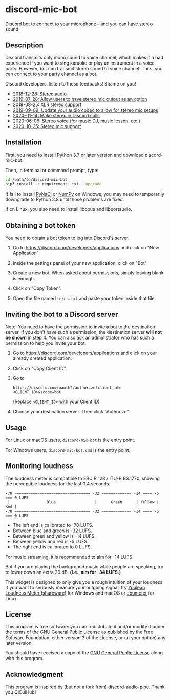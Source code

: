# discord-mic-bot

Discord bot to connect to your microphone―and you can have stereo sound

## Description

Discord transmits only mono sound to voice channel, which makes it a bad
experience if you want to sing karaoke or play an instrument in a voice party.
However, bot can transmit stereo sound to voice channel. Thus, you can connect
to your party channel as a bot.

Discord developers, listen to these feedbacks! Shame on you!
- [2018-12-28: Stereo audio](https://support.discord.com/hc/en-us/community/posts/360036186992-Stereo-audio)
- [2019-07-28: Allow users to have stereo mic output as an option](https://support.discord.com/hc/en-us/community/posts/360048093091-Allow-users-to-have-stereo-mic-output-as-an-option-)
- [2019-08-25: XLR stereo support](https://support.discord.com/hc/en-us/community/posts/360050181312-XLR-stereo-support)
- [2019-09-09: Update your audio codec to allow for stereo mic setups](https://support.discord.com/hc/en-us/community/posts/360050373871-Update-your-audio-codec-to-allow-for-stereo-mic-setups)
- [2020-01-14: Make stereo in Discord calls](https://support.discord.com/hc/en-us/community/posts/360056292532-Make-stereo-in-Discord-calls)
- [2020-06-08: Stereo voice (for music DJ, music lesson, etc.)](https://support.discord.com/hc/en-us/community/posts/360068101212-Stereo-voice-for-music-DJ-music-lesson-etc-)
- [2020-10-25: Stereo mic support](https://support.discord.com/hc/en-us/community/posts/360052098693-Stereo-mic-support)

## Installation

First, you need to install Python 3.7 or later version and download
discord-mic-bot.

Then, in terminal or command prompt, type:
```sh
cd /path/to/discord-mic-bot
pip3 install -r requirements.txt --upgrade
```

If fail to install
[PyNaCl](https://github.com/pyca/pynacl/issues/637#issuecomment-710127304) or
[NumPy](https://developercommunity.visualstudio.com/content/problem/1207405/fmod-after-an-update-to-windows-2004-is-causing-a.html)
on Windows, you may need to temporarily downgrade to Python 3.8 until those
problems are fixed.

If on Linux, you also need to install libopus and libportaudio.

## Obtaining a bot token

You need to obtain a bot token to log into Discord's server.

1. Go to <https://discord.com/developers/applications> and click on "New
   Application".

2. Inside the settings panel of your new application, click on "Bot".

3. Create a new bot. When asked about permissions, simply leaving blank is
   enough.

4. Click on "Copy Token".

5. Open the file named `token.txt` and paste your token inside that file.

## Inviting the bot to a Discord server

Note: You need to have the permission to invite a bot to the destination server.
If you don't have such a permission, the destination server **will not be
shown** in step 4. You can also ask an administrator who has such a permission
to help you invite your bot.

1. Go to <https://discord.com/developers/applications> and click on your already
   created application.

2. Click on "Copy Client ID".

3. Go to
   ```
   https://discord.com/oauth2/authorize?client_id=<CLIENT_ID>&scope=bot
   ```
   (Replace `<CLIENT_ID>` with your Client ID)

4. Choose your destination server. Then click "Authorize".


## Usage

For Linux or macOS users, `discord-mic-bot` is the entry point.

For Windows users, `discord-mic-bot.cmd` is the entry point.

## Monitoring loudness

The loudness meter is compatible to EBU R 128 / ITU-R BS.1770, showing the
perceptible loudness for the last 0.4 seconds.

```
-70 ================================= -32 ============= -14 ==== -5 === 0 LUFS
 |                Blue                 |      Green      | Yellow | Red |
-70 ================================= -32 ============= -14 ==== -5 === 0 LUFS
```
* The left end is calibrated to -70 LUFS.
* Between blue and green is -32 LUFS.
* Between green and yellow is -14 LUFS.
* Between yellow and red is -5 LUFS.
* The right end is calibrated to 0 LUFS.

For music streaming, it is recommended to aim for -14 LUFS.

But if you are playing the background music while people are speaking, try to
lower down an extra 20 dB. **(i.e., aim for -34 LUFS.)**

This widget is designed to only give you a rough intuition of your loudness. If
you want to seriously measure your outgoing signal, try
[Youlean Loudness Meter (shareware)](https://youlean.co/youlean-loudness-meter/)
for Windows and macOS or
[ebumeter](https://wiki.linuxaudio.org/apps/all/ebumeter) for Linux.

## License

This program is free software: you can redistribute it and/or modify it under
the terms of the GNU General Public License as published by the Free Software
Foundation, either version 3 of the License, or (at your option) any later
version.

You should have received a copy of the [GNU General Public License](LICENSE)
along with this program.

## Acknowledgment

This program is inspired by (but not a fork from)
[discord-audio-pipe](https://github.com/QiCuiHub/discord-audio-pipe).
Thank you QiCuiHub!
